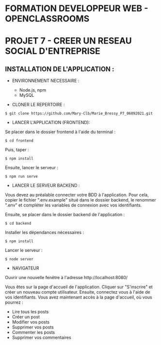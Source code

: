 # FORMATION DEVELOPPEUR WEB - OPENCLASSROOMS
# PROJET 7 - CREER UN RESEAU SOCIAL D'ENTREPRISE
## INSTALLATION DE L'APPLICATION :

* ENVIRONNEMENT NECESSAIRE :
    * Node.js, npm
    * MySQL

* CLONER LE REPERTOIRE :

```
$ git clone https://github.com/Mary-Clb/Marie_Bressy_P7_06092021.git
```

* LANCER L'APPLICATION (FRONTEND):

Se placer dans le dossier frontend à l'aide du terminal :

```
$ cd frontend
```

Puis, taper :

```
$ npm install
```

Ensuite, lancer le serveur :

```
$ npm run serve
```


* LANCER LE SERVEUR BACKEND :

Vous devez au préalable connecter votre BDD à l'application.
Pour cela, copier le fichier ".env.example" situé dans le dossier backend, le renommer ".env" et compléter les variables de connexion avec vos identifiants.

Ensuite, se placer dans le dossier backend de l'application :

```
$ cd backend
```

Installer les dépendances nécessaires :

```
$ npm install
```

Lancer le serveur :

```
$ node server
```

* NAVIGATEUR

Ouvrir une nouvelle fenêtre à l'adresse  http://localhost:8080/

Vous êtes sur la page d'accueil de l'application. Cliquer sur "S'inscrire" et créer un nouveau compte utilisateur.
Ensuite, connectez vous à l'aide de vos identifiants. Vous avez maintenant accès à la page d'accueil, où vous pourrez :

* Lire tous les posts
* Créer un post
* Modifier vos posts
* Supprimer vos posts
* Commenter les posts
* Supprimer vos commentaires




